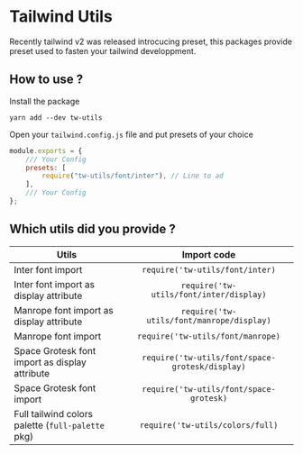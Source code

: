 # Tailwind Utils

Recently tailwind v2 was released introcucing preset, this packages provide preset used to fasten your tailwind developpment.

## How to use ?

Install the package

```
yarn add --dev tw-utils
```

Open your `tailwind.config.js` file and put presets of your choice

```js
module.exports = {
	/// Your Config
	presets: [
		require("tw-utils/font/inter"), // Line to ad
	],
	/// Your Config
};
```

## Which utils did you provide ?

| Utils                                             |                   Import code                   |
| ------------------------------------------------- | :---------------------------------------------: |
| Inter font import                                 |         `require('tw-utils/font/inter)`         |
| Inter font import as display attribute            |     `require('tw-utils/font/inter/display)`     |
| Manrope font import as display attribute          |    `require('tw-utils/font/manrope/display)`    |
| Manrope font import                               |        `require('tw-utils/font/manrope)`        |
| Space Grotesk font import as display attribute    | `require('tw-utils/font/space-grotesk/display)` |
| Space Grotesk font import                         |     `require('tw-utils/font/space-grotesk)`     |
| Full tailwind colors palette (`full-palette` pkg) |        `require('tw-utils/colors/full)`         |
